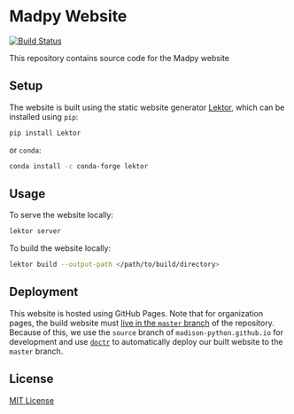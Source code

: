 Madpy Website
=============

[![Build Status](https://travis-ci.org/madison-python/madison-python.github.io.svg?branch=master)](https://travis-ci.org/madison-python/madison-python.github.io)

This repository contains source code for the Madpy website


## Setup

The website is built using the static website generator [Lektor](https://github.com/lektor/lektor), which can be installed using `pip`:

```bash
pip install Lektor
```

or `conda`:

```bash
conda install -c conda-forge lektor
```


## Usage

To serve the website locally:

```bash
lektor server
```

To build the website locally:

```bash
lektor build --output-path </path/to/build/directory>
```


## Deployment

This website is hosted using GitHub Pages. Note that for organization pages, the build website must [live in the `master` branch](https://help.github.com/en/articles/user-organization-and-project-pages#user-and-organization-pages-sites) of the repository. Because of this, we use the `source` branch of `madison-python.github.io` for development and use [`doctr`](https://github.com/drdoctr/doctr) to automatically deploy our built website to the `master` branch.


## License

[MIT License](LICENSE)
